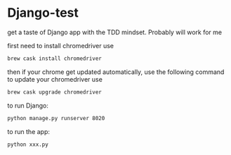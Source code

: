 # Django-test
get a taste of Django app with the TDD mindset. Probably will work for me

first need to install chromedriver
use 
```python
brew cask install chromedriver
```
then if your chrome get updated automatically, use the following command to update your chromedriver
use 
```python
brew cask upgrade chromedriver
```
to run Django:
```bash
python manage.py runserver 8020
```

to run the app:
```bash
python xxx.py
```